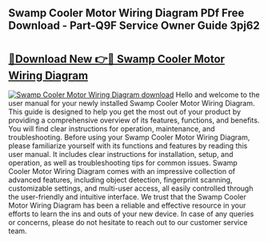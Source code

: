 ## Swamp Cooler Motor Wiring Diagram PDf Free Download - Part-Q9F Service Owner Guide 3pj62

# <h2><a href="http://dfkfqj.blite.top/?on=Swamp+Cooler+Motor+Wiring+Diagram">🔗Download New 👉🔴 Swamp Cooler Motor Wiring Diagram</a></h2>

[![Swamp Cooler Motor Wiring Diagram download](https://i.imgur.com/lujVjoI.png)](http://dfkfqj.blite.top/?on=Swamp+Cooler+Motor+Wiring+Diagram)
Hello and welcome to the user manual for your newly installed Swamp Cooler Motor Wiring Diagram. This guide is designed to help you get the most out of your product by providing a comprehensive overview of its features, functions, and benefits. You will find clear instructions for operation, maintenance, and troubleshooting. Before using your Swamp Cooler Motor Wiring Diagram, please familiarize yourself with its functions and features by reading this user manual. It includes clear instructions for installation, setup, and operation, as well as troubleshooting tips for common issues. Swamp Cooler Motor Wiring Diagram comes with an impressive collection of advanced features, including object detection, fingerprint scanning, customizable settings, and multi-user access, all easily controlled through the user-friendly and intuitive interface. We trust that the Swamp Cooler Motor Wiring Diagram has been a reliable and effective resource in your efforts to learn the ins and outs of your new device. In case of any queries or concerns, please do not hesitate to reach out to our customer service team.
